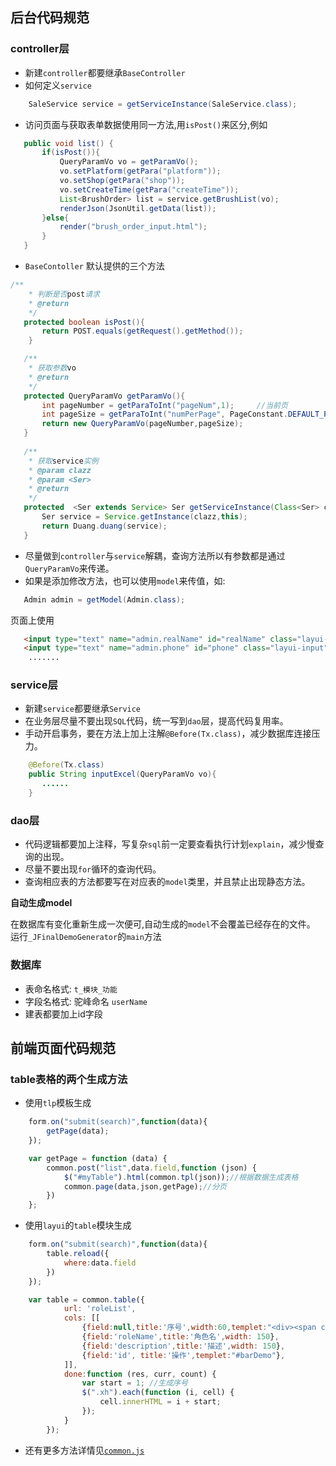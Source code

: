 
## 后台代码规范

###  controller层
   
   - 新建`controller`都要继承`BaseController`
   - 如何定义`service`
   
  ```java
      SaleService service = getServiceInstance(SaleService.class);
  ```
 -  访问页面与获取表单数据使用同一方法,用`isPost()`来区分,例如
 
 ```java
 	public void list() {
 		if(isPost()){
 			QueryParamVo vo = getParamVo();
 			vo.setPlatform(getPara("platform"));
 			vo.setShop(getPara("shop"));
 			vo.setCreateTime(getPara("createTime"));
 			List<BrushOrder> list = service.getBrushList(vo);
 			renderJson(JsonUtil.getData(list));
 		}else{
 			render("brush_order_input.html");
 		}
 	}
 ```
 - `BaseContoller` 默认提供的三个方法
 
 ```java
 /**
 	 * 判断是否post请求
 	 * @return
 	 */
 	protected boolean isPost(){
 	 	return POST.equals(getRequest().getMethod());
 	 }
 
 	/**
 	 * 获取参数vo
 	 * @return
 	 */
 	protected QueryParamVo getParamVo(){
 		int pageNumber = getParaToInt("pageNum",1);		//当前页
 		int pageSize = getParaToInt("numPerPage", PageConstant.DEFAULT_PAGESIZE_TEN);//分页数
 		return new QueryParamVo(pageNumber,pageSize);
 	}
 	
 	/**
     * 获取service实例
     * @param clazz
     * @param <Ser>
     * @return
     */
    protected  <Ser extends Service> Ser getServiceInstance(Class<Ser> clazz) {
    	Ser service = Service.getInstance(clazz,this);
    	return Duang.duang(service);
    }
 ```
 - 尽量做到`controller`与`service`解耦，查询方法所以有参数都是通过`QueryParamVo`来传递。
 - 如果是添加修改方法，也可以使用`model`来传值，如:
 
 ```java
    Admin admin = getModel(Admin.class);
```
页面上使用

```html
   <input type="text" name="admin.realName" id="realName" class="layui-input" >
   <input type="text" name="admin.phone" id="phone" class="layui-input" >
    .......
```

###  service层

- 新建`service`都要继承`Service`
- 在业务层尽量不要出现`SQL`代码，统一写到`dao`层，提高代码复用率。
- 手动开启事务，要在方法上加上注解`@Before(Tx.class)`，减少数据库连接压力。

```java
    @Before(Tx.class)
    public String inputExcel(QueryParamVo vo){
       ......
    }
```

###  dao层

- 代码逻辑都要加上注释，写复杂`sql`前一定要查看执行计划`explain`，减少慢查询的出现。
- 尽量不要出现`for`循环的查询代码。
- 查询相应表的方法都要写在对应表的`model`类里，并且禁止出现静态方法。

**自动生成model**

在数据库有变化重新生成一次便可,自动生成的`model`不会覆盖已经存在的文件。
运行`_JFinalDemoGenerator`的`main`方法

###  数据库

- 表命名格式: `t_模块_功能`  
- 字段名格式: 驼峰命名 `userName`
- 建表都要加上id字段

## 前端页面代码规范

### table表格的两个生成方法

- 使用`tlp`模板生成

```js
    form.on("submit(search)",function(data){
        getPage(data);
    });

    var getPage = function (data) {
        common.post("list",data.field,function (json) {
            $("#myTable").html(common.tpl(json));//根据数据生成表格
            common.page(data,json,getPage);//分页
        })
    };
```
- 使用`layui`的`table`模块生成

```js
    form.on("submit(search)",function(data){
        table.reload({
			where:data.field
		})
    });

    var table = common.table({
            url: 'roleList',
            cols: [[
                {field:null,title:'序号',width:60,templet:"<div><span class='xh'></span></div>"},
                {field:'roleName',title:'角色名',width: 150},
                {field:'description',title:'描述',width: 150},
                {field:'id', title:'操作',templet:"#barDemo"},
            ]],
            done:function (res, curr, count) {
                var start = 1; //生成序号
                $(".xh").each(function (i, cell) {
                    cell.innerHTML = i + start;
                });
            }
        });
```

- 还有更多方法详情见[`common.js`](https://gitee.com/samwork/jqsd/blob/master/src/main/webapp/static/js/common.js)





